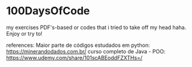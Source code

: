 # 100DaysOfCode
my exercises PDF's-based or codes that i tried to take off my head haha. Enjoy or try to!

references:
Maior parte de códigos estudados em python: <https://minerandodados.com.br/>
curso completo de Java - POO: <https://www.udemy.com/share/101scABEoddFZXTHs=/>
